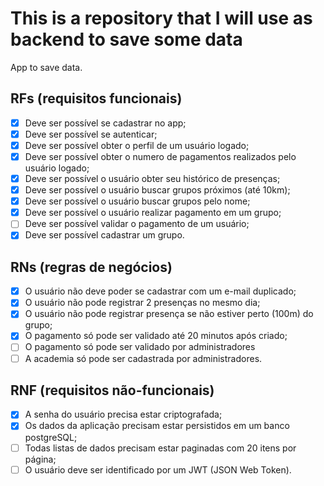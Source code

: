 # This is a repository that I will use as backend to save some data

App to save data.

## RFs (requisitos funcionais)

- [x] Deve ser possível se cadastrar no app;
- [x] Deve ser possível se autenticar;
- [x] Deve ser possível obter o perfil de um usuário logado;
- [x] Deve ser possível obter o numero de pagamentos realizados pelo usuário logado;
- [x] Deve ser possível o usuário obter seu histórico de presenças;
- [x] Deve ser possível o usuário buscar grupos próximos (até 10km);
- [x] Deve ser possível o usuário buscar grupos pelo nome;
- [x] Deve ser possível o usuário realizar pagamento em um grupo;
- [ ] Deve ser possível validar o pagamento de um usuário;
- [x] Deve ser possível cadastrar um grupo.

## RNs (regras de negócios)

- [x] O usuário não deve poder se cadastrar com um e-mail duplicado;
- [x] O usuário não pode registrar 2 presenças no mesmo dia;
- [x] O usuário não pode registrar presença se não estiver perto (100m) do grupo;
- [x] O pagamento só pode ser validado até 20 minutos após criado;
- [ ] O pagamento só pode ser validado por administradores
- [ ] A academia só pode ser cadastrada por administradores.

## RNF (requisitos não-funcionais)

- [x] A senha do usuário precisa estar criptografada;
- [x] Os dados da aplicação precisam estar persistidos em um banco postgreSQL;
- [ ] Todas listas de dados precisam estar paginadas com 20 itens por página;
- [ ] O usuário deve ser identificado por um JWT (JSON Web Token).
